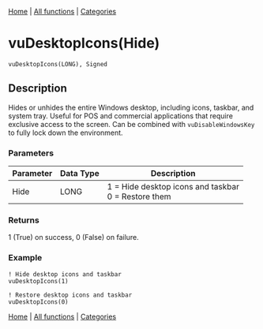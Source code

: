 [Home](../index.md) | [All functions](index.md) | [Categories](../categories/index.md)

# vuDesktopIcons(Hide)

```Prototype
vuDesktopIcons(LONG), Signed
```


## Description
Hides or unhides the entire Windows desktop, including icons, taskbar, and system tray. Useful for POS and commercial applications that require exclusive access to the screen. Can be combined with `vuDisableWindowsKey` to fully lock down the environment.

### Parameters

| Parameter | Data Type | Description                                              |
|-----------|-----------|----------------------------------------------------------|
| Hide      | LONG      | 1 = Hide desktop icons and taskbar <br> 0 = Restore them |

### Returns
1 (True) on success, 0 (False) on failure.

### Example

```Clarion
! Hide desktop icons and taskbar
vuDesktopIcons(1)

! Restore desktop icons and taskbar
vuDesktopIcons(0)
```

[Home](../index.md) | [All functions](index.md) | [Categories](../categories/index.md)
